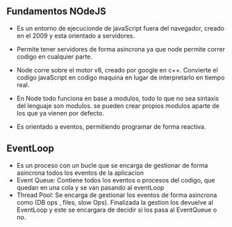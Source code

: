 ## Fundamentos NOdeJS

- Es un entorno de ejecucionde de javaScript fuera del navegador, creado en el 2009 y esta orientado a servidores.

- Permite tener servidores de forma asincrona ya que node permite correr codigo en cualquier parte.

- Node corre sobre el motor v8, creado por google en c++. Convierte el codigo javaScript en codigo maquina en lugar de interpretarlo en tiempo real.

- En Node todo funciona en base a modulos, todo lo que no sea sintaxis del lenguaje son modulos. se pueden crear propios modulos aparte de los que ya vienen por defecto.

- Es orientado a eventos, permitiendo programar de forma reactiva.

## EventLoop

- Es un proceso con un bucle que se encarga de gestionar de forma asincrona todos los eventos de la aplicacion
- Event Queue: Contiene todos los eventos o procesos del codigo, que quedan en una cola y se van pasando al eventLoop
- Thread Pool: Se encarga de gestionar los eventos de forma asincrona como (DB ops , files, slow Ops). Finalizada la gestion los devuelve al EventLoop y este se encargara de decidir si los pasa al EventQueue o no.
